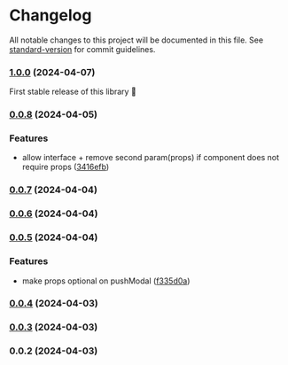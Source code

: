 # Changelog

All notable changes to this project will be documented in this file. See [standard-version](https://github.com/conventional-changelog/standard-version) for commit guidelines.

### [1.0.0](https://github.com/lindesvard/pushmodal/compare/v0.0.8...v1.0.0) (2024-04-07)

First stable release of this library 🤤

### [0.0.8](https://github.com/lindesvard/pushmodal/compare/v0.0.7...v0.0.8) (2024-04-05)


### Features

* allow interface + remove second param(props) if component does not require props ([3416efb](https://github.com/lindesvard/pushmodal/commit/3416efbab41e2264e53d157d96cf09a71029e919))

### [0.0.7](https://github.com/lindesvard/pushmodal/compare/v0.0.6...v0.0.7) (2024-04-04)

### [0.0.6](https://github.com/lindesvard/pushmodal/compare/v0.0.5...v0.0.6) (2024-04-04)

### [0.0.5](https://github.com/lindesvard/pushmodal/compare/v0.0.4...v0.0.5) (2024-04-04)


### Features

* make props optional on pushModal ([f335d0a](https://github.com/lindesvard/pushmodal/commit/f335d0a150989b40f9f84c53b8a945e0a27dc767))

### [0.0.4](https://github.com/lindesvard/pushmodal/compare/v0.0.3...v0.0.4) (2024-04-03)

### [0.0.3](https://github.com/DonAdam2/react-rollup-npm-boilerplate/compare/v0.0.2...v0.0.3) (2024-04-03)

### 0.0.2 (2024-04-03)
